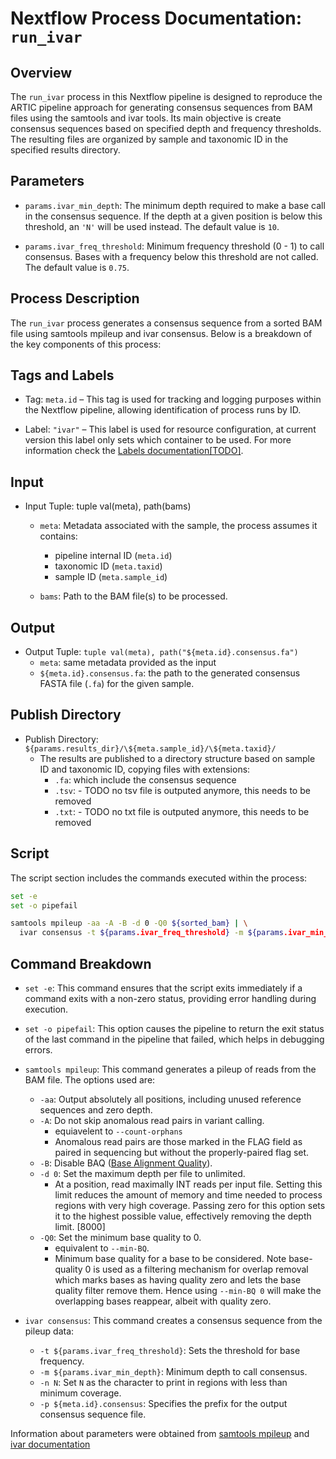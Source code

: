 # Nextflow Process Documentation: `run_ivar`

## Overview

The `run_ivar` process in this Nextflow pipeline is designed to reproduce the ARTIC pipeline approach for generating consensus sequences from BAM files using the samtools and ivar tools. Its main objective is create consensus sequences based on specified depth and frequency thresholds. The resulting files are organized by sample and taxonomic ID in the specified results directory.

## Parameters

- `params.ivar_min_depth`: The minimum depth required to make a base call in the consensus sequence. If the depth at a given position is below this threshold, an `'N'` will be used instead. The default value is `10`.

- `params.ivar_freq_threshold`: Minimum frequency threshold (0 - 1) to call consensus. Bases with a frequency below this threshold are not called. The default value is `0.75`.

## Process Description

The `run_ivar` process generates a consensus sequence from a sorted BAM file using samtools mpileup and ivar consensus. Below is a breakdown of the key components of this process:

## Tags and Labels

- Tag: `meta.id` – This tag is used for tracking and logging purposes within the Nextflow pipeline, allowing identification of process runs by ID.

- Label: `"ivar"` – This label is used for resource configuration, at current version this label only sets which container to be used. For more information check the [Labels documentation[TODO]]().

## Input

- Input Tuple: tuple val(meta), path(bams)
  - `meta`: Metadata associated with the sample, the process assumes it contains:
    - pipeline internal ID (`meta.id`)
    - taxonomic ID (`meta.taxid`)
    - sample ID (`meta.sample_id`)

  - `bams`: Path to the BAM file(s) to be processed.

## Output

- Output Tuple: `tuple val(meta), path("${meta.id}.consensus.fa")`
  - `meta`: same metadata provided as the input
  - `${meta.id}.consensus.fa`: the path to the generated consensus FASTA file (`.fa`) for the given sample.

## Publish Directory

- Publish Directory: `${params.results_dir}/\${meta.sample_id}/\${meta.taxid}/`
  - The results are published to a directory structure based on sample ID and taxonomic ID, copying files with extensions:
    - `.fa`: which include the consensus sequence 
    - `.tsv`: - TODO no tsv file is outputed anymore, this needs to be removed
    - `.txt`: - TODO no txt file is outputed anymore, this needs to be removed

## Script

The script section includes the commands executed within the process:

```bash
set -e
set -o pipefail

samtools mpileup -aa -A -B -d 0 -Q0 ${sorted_bam} | \
  ivar consensus -t ${params.ivar_freq_threshold} -m ${params.ivar_min_depth} -n N -p ${meta.id}.consensus
```

## Command Breakdown

- `set -e`: This command ensures that the script exits immediately if a command exits with a non-zero status, providing error handling during execution.

- `set -o pipefail`: This option causes the pipeline to return the exit status of the last command in the pipeline that failed, which helps in debugging errors.
- `samtools mpileup`: This command generates a pileup of reads from the BAM file. The options used are:
  - `-aa`: Output absolutely all positions, including unused reference sequences and zero depth.
  - `-A`: Do not skip anomalous read pairs in variant calling. 
    - equiavelent to `--count-orphans`
    - Anomalous read pairs are those marked in the FLAG field as paired in sequencing but without the properly-paired flag set.
  - `-B`: Disable BAQ ([Base Alignment Quality](https://academic.oup.com/bioinformatics/article/27/8/1157/227268)).
  - `-d 0`: Set the maximum depth per file to unlimited. 
    - At a position, read maximally INT reads per input file. Setting this limit reduces the amount of memory and time needed to process regions with very high coverage. Passing zero for this option sets it to the highest possible value, effectively removing the depth limit. [8000]
  - `-Q0`: Set the minimum base quality to 0.
    - equivalent to `--min-BQ`.
    - Minimum base quality for a base to be considered. Note base-quality 0 is used as a filtering mechanism for overlap removal which marks bases as having quality zero and lets the base quality filter remove them. Hence using `--min-BQ 0` will make the overlapping bases reappear, albeit with quality zero.

- `ivar consensus`: This command creates a consensus sequence from the pileup data:
  - `-t ${params.ivar_freq_threshold}`: Sets the threshold for base frequency.
  - `-m ${params.ivar_min_depth}`: Minimum depth to call consensus.
  - `-n N`: Set `N` as the character to print in regions with less than minimum coverage.
  - `-p ${meta.id}.consensus`: Specifies the prefix for the output consensus sequence file.

Information about parameters were obtained from [samtools mpileup](http://www.htslib.org/doc/samtools-mpileup.html) and [ivar documentation](https://andersen-lab.github.io/ivar/html/manualpage.html#**autotoc_md19)
